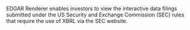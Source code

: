 EDGAR Renderer enables investors to view the interactive data filings submitted under the US Security and Exchange Commission 
(SEC) rules that require the use of XBRL via the SEC website.
